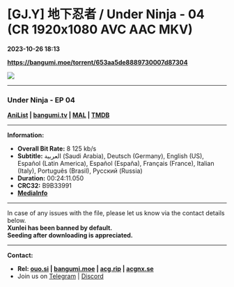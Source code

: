 # [GJ.Y] 地下忍者 / Under Ninja - 04 (CR 1920x1080 AVC AAC MKV)

**2023-10-26 18:13**

**https://bangumi.moe/torrent/653aa5de8889730007d87304**

![](https://img1.ak.crunchyroll.com/i/spire1-tmb/c5fa7560c8788d1dff76d39fe40f13171698336171_full.jpg)

* * *

### **__Under Ninja__** - EP 04

**[AniList](https://anilist.co/anime/138788) | [bangumi.tv](https://bgm.tv/subject/348220) | [MAL](https://myanimelist.net/anime/49766) | [TMDB](https://www.themoviedb.org/tv/132917)**

* * *

**Information:**

*   **Overall Bit Rate:** 8 125 kb/s
*   **Subtitle:** العربية (Saudi Arabia), Deutsch (Germany), English (US), Español (Latin America), Español (España), Français (France), Italian (Italy), Português (Brasil), Русский (Russia)
*   **Duration:** 00:24:11.050
*   **CRC32:** B9B33991
*   **[MediaInfo](https://rr1---nfo.raws.dev/%5BGJ.Y%5D%20Under%20Ninja%20-%2004%20%28CR%201920x1080%20AVC%20AAC%20MKV%29%20%5BB9B33991%5D.mkv.nfo)**

* * *

In case of any issues with the file, please let us know via the contact details below.  
**Xunlei has been banned by default.**  
**Seeding after downloading is appreciated.**

* * *

**Contact:**

*   **Rel: [ouo.si](https://ouo.si/user/BraveSail) | [bangumi.moe](https://bangumi.moe/search/63e4b7585fa12c0007949b88) | [acg.rip](https://acg.rip/user/5570) | [acgnx.se](https://share.acgnx.se/user-529-1.html)**
*   Join us on [Telegram](https://kirara-fantasia.moe/telegram) | [Discord](https://kirara-fantasia.moe/discord)